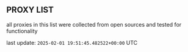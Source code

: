 ## PROXY LIST

all proxies in this list were collected from open sources and tested for functionality

last update: `2025-02-01 19:51:45.482522+00:00` UTC
